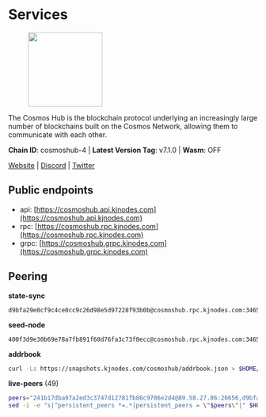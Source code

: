 # Services

<figure><img src="https://raw.githubusercontent.com/kj89/testnet_manuals/main/pingpub/logos/cosmoshub.png" width="150" alt=""><figcaption></figcaption></figure>

The Cosmos Hub is the blockchain protocol underlying an  increasingly large number of blockchains built on the  Cosmos Network, allowing them to communicate with each other.

**Chain ID**: cosmoshub-4 | **Latest Version Tag**: v7.1.0 | **Wasm**: OFF

[Website](https://hub.cosmos.network) | [Discord](https://discord.gg/cosmosnetwork) | [Twitter](https://twitter.com/cosmoshub)


## Public endpoints

* api: [https://cosmoshub.api.kjnodes.com](https://cosmoshub.api.kjnodes.com)
* rpc: [https://cosmoshub.rpc.kjnodes.com](https://cosmoshub.rpc.kjnodes.com)
* grpc: [https://cosmoshub.grpc.kjnodes.com](https://cosmoshub.grpc.kjnodes.com)

## Peering

**state-sync**

```text
d9bfa29e0cf9c4ce0cc9c26d98e5d97228f93b0b@cosmoshub.rpc.kjnodes.com:34656
```

**seed-node**

```text
400f3d9e30b69e78a7fb891f60d76fa3c73f0ecc@cosmoshub.rpc.kjnodes.com:34659
```

**addrbook**
```bash
curl -Ls https://snapshots.kjnodes.com/cosmoshub/addrbook.json > $HOME/.gaia/config/addrbook.json
```

**live-peers** (49)
```bash
peers="241b17dba97a2ed3c3747d12781fb86c9706e2d4@89.58.27.86:26656,d9bfa29e0cf9c4ce0cc9c26d98e5d97228f93b0b@65.109.88.38:34656,b533749dfe0dc09eff1dfb2adf83108f9125ee1c@162.55.97.111:26656,dff07399aeadf3f1b6edfac07f92a238112d3036@93.189.30.120:26656,e829d4764a5cecc44b3414777853b34407b36601@185.16.39.179:26656,b79e1d3a621bdafd3a8d9a49dff8f4737d0bedc9@52.73.168.104:26656,d9dbd30f7e9ae99dc05645f48f4637c2f4a14645@34.107.9.71:26656,7482f217cbe2b2174392eba767f8dee3c5181d29@167.235.21.165:26657,bd410d4564f7e0dd9a0eb16a64c337a059e11b80@47.103.35.130:26656,e0ab6c5cc86959853f499236b8297344802ac5f4@5.161.139.201:26656,5b4529df65f9c1006d51472a827f1deb23825ba2@167.235.34.35:14656,c1e437f73b8889b78ea34981e7c349157ad80284@107.135.15.66:26656,213857e741833d17275ea559bb2d0342398cec99@35.245.206.45:26656,8dc4fd0007c74bdf4b7ee1e5a3ab68161cc8f845@142.132.208.213:26656,c940e11c1072dad06da3b1b48ca92966bb37e93a@74.96.207.58:28721,6ea2ef7d3dd5d6967708a0b31eed85ba090a90a1@65.108.121.190:12010,d54eacb237dfbc0eb934a45509f878eb3ea3a5b3@64.44.148.195:26656,d35f08a60aeb2729d07e92e778b4c6f83379092e@18.138.160.68:26656,44594a57ce538a21f8558bcb1c9ce560ad879e3e@15.235.114.84:26656,c03593feca52899e9cc38ae0fed671fb96ab0bba@52.203.105.100:26656,7dd34d8d3880bc48eff3e47b941d06bd1941a962@93.115.25.106:26656,8707282f51ebfba828c08a7316ca84ed5667a0f5@74.118.142.175:26656,90a572b126de59fb924b050669e3d0851c7e8dd1@89.149.218.130:26656,58b54d8cfdc0c634ed592e2c008705791253ebbb@172.93.214.10:26656,84cc83cd09a974a234a3fdb5bb4fd46fd856f8ec@142.132.135.239:26656,dea13e7232642331360d4387b0ab106b014092d4@116.202.236.59:26656,96695949a73912f4486f52c133e5f800e51b29d6@115.79.141.245:22656,7b8ab74fa7c3cc10b203b990abfc86e1a0b82a79@34.254.201.211:26656,ba3bacc714817218562f743178228f23678b2873@34.141.15.99:26656,dd53fa5cfb6a604feb80860d47506d0dd84baa12@142.132.210.234:26656,3da88430414ec9084c8983fe4d462cce655ff1f3@51.222.245.114:26656,1d02b4300c6b6fd1123a20502f0b3c0ce3b73654@88.198.16.9:26656,6a45e3655209dacddedf735a898ccfcae085abec@65.109.182.72:26656,1cce99042f884d669e7287e3e362bff8e385c63e@46.4.79.183:26726,f8ae898b130457bbbf05fd3d2e9ca4559bd528fd@37.120.245.157:26656,c540af0c82963228aa865d27d9b6142fc54b571d@176.9.102.164:26656,5dde13b98a2f69f54e0d5e3384fdc903bbb2dc30@172.93.214.11:26656,344d87e04fdf04be760da5069a59d9a489b886a6@52.14.44.1:26656,b3663019968de0e9d9419eb12d96ae2977da9474@15.235.50.143:26656,8acc5a62ad8eeb2140cff79a13dff0f993ab2354@80.71.51.52:26656,f50db75f8e1793581796474b88f4d32dff2e4515@80.190.129.50:56656,aa6f82453d0ccbb9f95a19a58f6f16ec146d1a9d@184.72.196.24:26656,daa6d8314246ad65037a48ec2e2266eeea9d46f8@154.53.63.50:26656,9d048653fa4d98e6c0760ed0c54ad2d257ba46df@65.108.137.34:26656,4ddba29a7dfa740a4edeb5c620c963f67f951e1d@5.9.72.212:2000,10e3acd4baeb6cba8881d75a0bde04b5526b39ce@3.217.133.209:26656,202c5f5103cb9fbdc4f2e9de0f34d1c14a795135@209.182.238.232:26656,9c116194f25fd0d146019f171ef0f49904dcc586@167.86.98.230:26656,a94dff85ed430f0475f41fe306c82b7eb7f6e858@51.91.153.78:31649"
sed -i -e "s|^persistent_peers *=.*|persistent_peers = \"$peers\"|" $HOME/.gaia/config/config.toml
```
